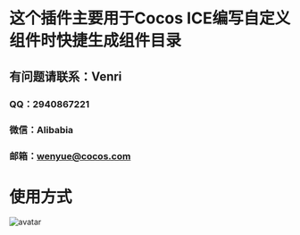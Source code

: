 # 这个插件主要用于Cocos ICE编写自定义组件时快捷生成组件目录
## 有问题请联系：Venri
### QQ：2940867221
### 微信：Alibabia
### 邮箱：wenyue@cocos.com

# 使用方式
![avatar](https://github.com/ccCaowenyue/CocosICECompInit/blob/master/Test.gif?raw=true)